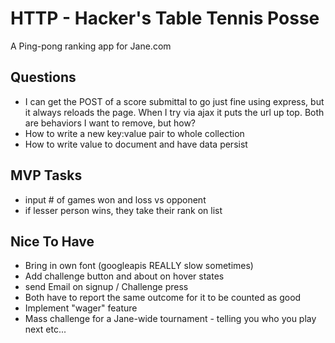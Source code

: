 HTTP - Hacker's Table Tennis Posse
=======================
A Ping-pong ranking app for Jane.com



Questions
-----------------
- I can get the POST of a score submittal to go just fine using express, but it always reloads the page.  When I try via ajax it puts the url up top.  Both are behaviors I want to remove, but how?
- How to write a new key:value pair to whole collection
- How to write value to document and have data persist

MVP Tasks
-----------------
- input # of games won and loss vs opponent
- if lesser person wins, they take their rank on list



Nice To Have
-----------------
- Bring in own font (googleapis REALLY slow sometimes)
- Add challenge button and about on hover states
- send Email on signup / Challenge press
- Both have to report the same outcome for it to be counted as good
- Implement "wager" feature
- Mass challenge for a Jane-wide tournament - telling you who you play next etc...

